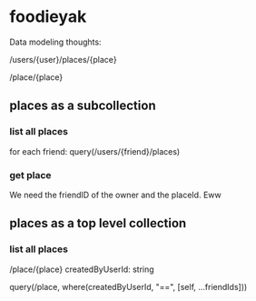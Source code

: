 # foodieyak


Data modeling thoughts:

/users/{user}/places/{place}


/place/{place}



## places as a subcollection

### list all places

for each friend:
	query(/users/{friend}/places)


### get place

We need the friendID of the owner and the placeId. Eww


## places as a top level collection


### list all places

/place/{place}
createdByUserId: string

query(/place, where(createdByUserId, "==", [self, ...friendIds]))


